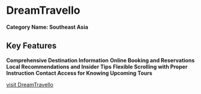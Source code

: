 # DreamTravello

**Category Name: Southeast Asia**


## Key Features
**Comprehensive Destination Information**
**Online Booking and Reservations**
**Local Recommendations and Insider Tips**
**Flexible Scrolling with Proper Instruction**
**Contact Access for Knowing Upcoming Tours**

[visit DreamTravello](https://dream-travello-client.web.app)
